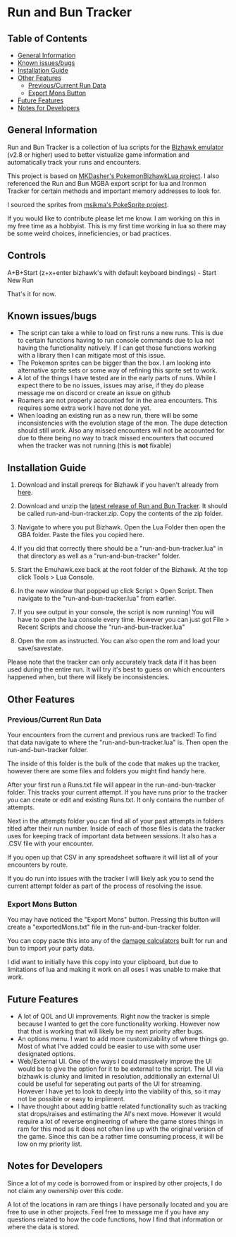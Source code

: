 # Run and Bun Tracker

## Table of Contents
- [General Information](#general-information)
- [Known issues/bugs](#known-issuesbugs)
- [Installation Guide](#installation-guide)
- [Other Features](#other-features)
    * [Previous/Current Run Data](#previouscurrent-run-data)
    * [Export Mons Button](#export-mons-button)
- [Future Features](#future-features)
- [Notes for Developers](#notes-for-developers)
## General Information

Run and Bun Tracker is a collection of lua scripts for the [Bizhawk emulator](https://tasvideos.org/BizHawk/ReleaseHistory) (v2.8 or higher) used to better vistualize game information and automatically track your runs and encounters.

This project is based on [MKDasher's PokemonBizhawkLua project](https://github.com/mkdasher/PokemonBizhawkLua). I also referenced the Run and Bun MGBA export script for lua and Ironmon Tracker for certain methods and important memory addresses to look for.

I sourced the sprites from [msikma's PokeSprite project](https://github.com/msikma/pokesprite/tree/master).

If you would like to contribute please let me know. I am working on this in my free time as a hobbyist. This is my first time working in lua so there may be some weird choices, inneficiencies, or bad practices.

## Controls
A+B+Start (z+x+enter bizhawk's with default keyboard bindings) - Start New Run

That's it for now.

## Known issues/bugs

- The script can take a while to load on first runs a new runs. This is due to certain functions having to run console commands due to lua not having the functionality natively. If I can get those functions working with a library then I can mitigate most of this issue.
- The Pokemon sprites can be bigger than the box. I am looking into alternative sprite sets or some way of refining this sprite set to work.
- A lot of the things I have tested are in the early parts of runs. While I expect there to be no issues, issues may arise, if they do please message me on discord or create an issue on github
- Roamers are not properly accounted for in the area encounters. This requires some extra work I have not done yet.
- When loading an existing run as a new run, there will be some inconsistencies with the evolution stage of the mon. The dupe detection should still work. Also any missed encounters will not be accounted for due to there being no way to track missed encounters that occured when the tracker was not running (this is **not** fixable)

## Installation Guide

1. Download and install prereqs for Bizhawk if you haven't already from [here](https://github.com/TASEmulators/BizHawk).

2. Download and unzip the [latest release of Run and Bun Tracker](https://github.com/Yascob99/run-and-bun-tracker/releases). It should be called run-and-bun-tracker.zip. Copy the contents of the zip folder.

3. Navigate to where you put Bizhawk. Open the Lua Folder then open the GBA folder. Paste the files you copied here.

4. If you did that correctly there should be a "run-and-bun-tracker.lua" in that directory as well as a "run-and-bun-tracker" folder.

5. Start the Emuhawk.exe back at the root folder of the Bizhawk. At the top click Tools > Lua Console.

6. In the new window that popped up click Script > Open Script. Then navigate to the "run-and-bun-tracker.lua" from earlier.

7. If you see output in your console, the script is now running! You will have to open the lua console every time. However you can just got File > Recent Scripts and choose the "run-and-bun-tracker.lua"

8. Open the rom as instructed. You can also open the rom and load your save/savestate. 

Please note that the tracker can only accurately track data if it has been used during the entire run. It will try it's best to guess on which encounters happened when, but there will likely be inconsistencies.

## Other Features

### Previous/Current Run Data
Your encounters from the current and previous runs are tracked! To find that data navigate to where the "run-and-bun-tracker.lua" is. Then open the run-and-bun-tracker folder.

The inside of this folder is the bulk of the code that makes up the tracker, however there are some files and folders you might find handy here.

After your first run a Runs.txt file will appear in the run-and-bun-tracker folder. This tracks your current attempt. If you have runs prior to the tracker you can create or edit and existing Runs.txt. It only contains the number of attempts.

Next in the attempts folder you can find all of your past attempts in folders titled after their run number. Inside of each of those files is data the tracker uses for keeping track of important data between sessions. It also has a .CSV file with your encounter. 

If you open up that CSV in any spreadsheet software it will list all of your encounters by route.

If you do run into issues with the tracker I will likely ask you to send the current attempt folder as part of the process of resolving the issue.

### Export Mons Button
You may have noticed the "Export Mons" button. Pressing this button will create a "exportedMons.txt" file in the
run-and-bun-tracker folder.

You can copy paste this into any of the [damage calculators](https://dekzeh.github.io/calc/) built for run and bun to import your party data.

I did want to initially have this copy into your clipboard, but due to limitations of lua and making it work on all oses I was unable to make that work.

## Future Features
- A lot of QOL and UI improvements. Right now the tracker is simple because I wanted to get the core functionality working. However now that that is working that will likely be my next priority after bugs.
- An options menu. I want to add more customizability of where things go. Most of what I've added could be easier to use with some user designated options.
- Web/External UI. One of the ways I could massively improve the UI would be to give the option for it to be external to the script. The UI via bizhawk is clunky and limited in resolution, additionally an external UI could be useful for seperating out parts of the UI for streaming. However I have yet to look to deeply into the viability of this, so it may not be possible or easy to impliment.
- I have thought about adding battle related functionality such as tracking stat drops/raises and estimating the AI's next move. However it would require a lot of reverse engineering of where the game stores things in ram for this mod as it does not often line up with the original version of the game. Since this can be a rather time consuming process, it will be low on my priority list.

## Notes for Developers
Since a lot of my code is borrowed from or inspired by other projects, I do not claim any ownership over this code.

A lot of the locations in ram are things I have personally located and you are free to use in other projects. Feel free to message me if you have any questions related to how the code functions, how I find that information or where the data is stored.